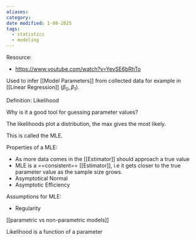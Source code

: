 ```yaml
---
aliases: 
category: 
date modified: 1-08-2025
tags:
  - statistics
  - modeling
---
```

Resource:
- https://www.youtube.com/watch?v=YevSE6bRhTo

Used to infer [[Model Parameters]] from collected data for example in [[Linear Regression]] ($\beta_0,\beta_1$).

Definition: Likelihood

Why is it a good tool for guessing parameter values?

The likelihoods plot a distribution, the max gives the most likely.

This is called the MLE.

Properties of a MLE:
- As more data comes in the [[Estimator]] should approach a true value
- MLE is a ==consistent== [[Estimator]], i.e it gets closer to the true parameter value as the sample size grows.
- Asymptotical Normal
- Asymptotic Efficiency

Assumptions for MLE:
- Regularity

[[parametric vs non-parametric models]]

Likelihood is a function of a parameter